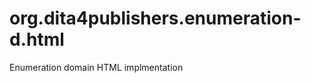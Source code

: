 org.dita4publishers.enumeration-d.html
======================

Enumeration domain HTML implmentation